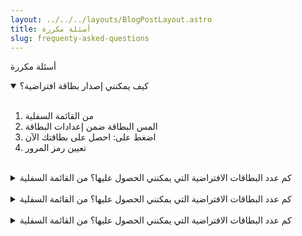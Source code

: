 ```yaml
---
layout: ../../../layouts/BlogPostLayout.astro
title: أسئلة مكررة
slug: frequenty-asked-questions
---
```

أسئلة مكررة

<details open>
    <summary>كيف يمكنني إصدار بطاقة افتراضية؟</summary> </br>
  <ol>
    <li>من القائمة السفلية</li>
    <li>المس البطاقة ضمن إعدادات البطاقة</li>
    <li>اضغط على: احصل على بطاقتك الآن</li>
    <li>تعيين رمز المرور</li>
  </ol>
</details> </br>

<details>
    <summary>كم عدد البطاقات الافتراضية التي يمكنني الحصول عليها؟ من القائمة السفلية</summary> 
<p> ، اضغط على البطاقة ضمن إعدادات البطاقة ، اضغط على: احصل على بطاقتك الآن</p>  
</details> </br>

<details>
    <summary>كم عدد البطاقات الافتراضية التي يمكنني الحصول عليها؟ من القائمة السفلية</summary> 
<p> ، اضغط على البطاقة ضمن إعدادات البطاقة ، اضغط على: احصل على بطاقتك الآن</p>  
</details> </br>

<details>
    <summary>كم عدد البطاقات الافتراضية التي يمكنني الحصول عليها؟ من القائمة السفلية</summary> 
<p> ، اضغط على البطاقة ضمن إعدادات البطاقة ، اضغط على: احصل على بطاقتك الآن</p>  
</details> </br>